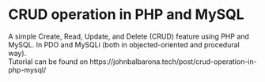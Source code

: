 <h1>CRUD operation in PHP and MySQL</h1>
A simple Create, Read, Update, and Delete (CRUD) feature using PHP and MySQL. In PDO and MySQLi (both in objected-oriented and procedural way).<br>
Tutorial can be found on https://johnbalbarona.tech/post/crud-operation-in-php-mysql/
